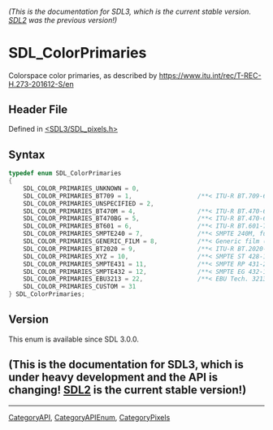 ###### (This is the documentation for SDL3, which is the current stable version. [SDL2](https://wiki.libsdl.org/SDL2/) was the previous version!)
# SDL_ColorPrimaries

Colorspace color primaries, as described by https://www.itu.int/rec/T-REC-H.273-201612-S/en

## Header File

Defined in [<SDL3/SDL_pixels.h>](https://github.com/libsdl-org/SDL/blob/main/include/SDL3/SDL_pixels.h)

## Syntax

```c
typedef enum SDL_ColorPrimaries
{
    SDL_COLOR_PRIMARIES_UNKNOWN = 0,
    SDL_COLOR_PRIMARIES_BT709 = 1,                  /**< ITU-R BT.709-6 */
    SDL_COLOR_PRIMARIES_UNSPECIFIED = 2,
    SDL_COLOR_PRIMARIES_BT470M = 4,                 /**< ITU-R BT.470-6 System M */
    SDL_COLOR_PRIMARIES_BT470BG = 5,                /**< ITU-R BT.470-6 System B, G / ITU-R BT.601-7 625 */
    SDL_COLOR_PRIMARIES_BT601 = 6,                  /**< ITU-R BT.601-7 525, SMPTE 170M */
    SDL_COLOR_PRIMARIES_SMPTE240 = 7,               /**< SMPTE 240M, functionally the same as SDL_COLOR_PRIMARIES_BT601 */
    SDL_COLOR_PRIMARIES_GENERIC_FILM = 8,           /**< Generic film (color filters using Illuminant C) */
    SDL_COLOR_PRIMARIES_BT2020 = 9,                 /**< ITU-R BT.2020-2 / ITU-R BT.2100-0 */
    SDL_COLOR_PRIMARIES_XYZ = 10,                   /**< SMPTE ST 428-1 */
    SDL_COLOR_PRIMARIES_SMPTE431 = 11,              /**< SMPTE RP 431-2 */
    SDL_COLOR_PRIMARIES_SMPTE432 = 12,              /**< SMPTE EG 432-1 / DCI P3 */
    SDL_COLOR_PRIMARIES_EBU3213 = 22,               /**< EBU Tech. 3213-E */
    SDL_COLOR_PRIMARIES_CUSTOM = 31
} SDL_ColorPrimaries;
```

## Version

This enum is available since SDL 3.0.0.

## (This is the documentation for SDL3, which is under heavy development and the API is changing! [SDL2](https://wiki.libsdl.org/SDL2/) is the current stable version!)



----
[CategoryAPI](CategoryAPI), [CategoryAPIEnum](CategoryAPIEnum), [CategoryPixels](CategoryPixels)


